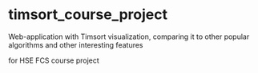 # timsort_course_project
Web-application with Timsort visualization, comparing it to other popular algorithms and other interesting features

for HSE FCS course project
